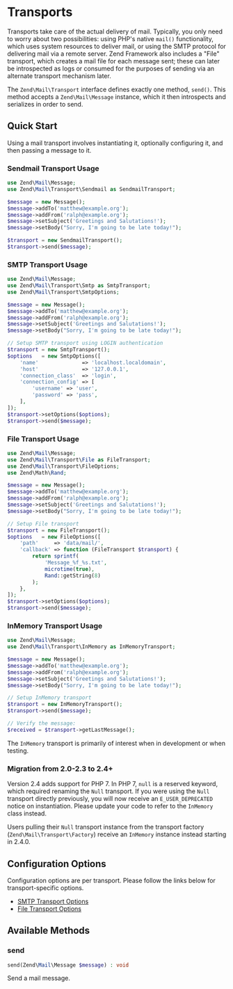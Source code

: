 # Transports

Transports take care of the actual delivery of mail. Typically, you only need to
worry about two possibilities: using PHP's native `mail()` functionality, which
uses system resources to deliver mail, or using the SMTP protocol for delivering
mail via a remote server. Zend Framework also includes a "File" transport, which
creates a mail file for each message sent; these can later be introspected as
logs or consumed for the purposes of sending via an alternate transport
mechanism later.

The `Zend\Mail\Transport` interface defines exactly one method, `send()`. This
method accepts a `Zend\Mail\Message` instance, which it then introspects and
serializes in order to send.

## Quick Start

Using a mail transport involves instantiating it, optionally configuring it, and
then passing a message to it.

### Sendmail Transport Usage

```php
use Zend\Mail\Message;
use Zend\Mail\Transport\Sendmail as SendmailTransport;

$message = new Message();
$message->addTo('matthew@example.org');
$message->addFrom('ralph@example.org');
$message->setSubject('Greetings and Salutations!');
$message->setBody("Sorry, I'm going to be late today!");

$transport = new SendmailTransport();
$transport->send($message);
```

### SMTP Transport Usage

```php
use Zend\Mail\Message;
use Zend\Mail\Transport\Smtp as SmtpTransport;
use Zend\Mail\Transport\SmtpOptions;

$message = new Message();
$message->addTo('matthew@example.org');
$message->addFrom('ralph@example.org');
$message->setSubject('Greetings and Salutations!');
$message->setBody("Sorry, I'm going to be late today!");

// Setup SMTP transport using LOGIN authentication
$transport = new SmtpTransport();
$options   = new SmtpOptions([
    'name'              => 'localhost.localdomain',
    'host'              => '127.0.0.1',
    'connection_class'  => 'login',
    'connection_config' => [
        'username' => 'user',
        'password' => 'pass',
    ],
]);
$transport->setOptions($options);
$transport->send($message);
```

### File Transport Usage

```php
use Zend\Mail\Message;
use Zend\Mail\Transport\File as FileTransport;
use Zend\Mail\Transport\FileOptions;
use Zend\Math\Rand;

$message = new Message();
$message->addTo('matthew@example.org');
$message->addFrom('ralph@example.org');
$message->setSubject('Greetings and Salutations!');
$message->setBody("Sorry, I'm going to be late today!");

// Setup File transport
$transport = new FileTransport();
$options   = new FileOptions([
    'path'     => 'data/mail/',
    'callback' => function (FileTransport $transport) {
        return sprintf(
            'Message_%f_%s.txt',
            microtime(true),
            Rand::getString(8)
        );
    },
]);
$transport->setOptions($options);
$transport->send($message);
```

### InMemory Transport Usage

```php
use Zend\Mail\Message;
use Zend\Mail\Transport\InMemory as InMemoryTransport;

$message = new Message();
$message->addTo('matthew@example.org');
$message->addFrom('ralph@example.org');
$message->setSubject('Greetings and Salutations!');
$message->setBody("Sorry, I'm going to be late today!");

// Setup InMemory transport
$transport = new InMemoryTransport();
$transport->send($message);

// Verify the message:
$received = $transport->getLastMessage();
```

The `InMemory` transport is primarily of interest when in development or when
testing.

### Migration from 2.0-2.3 to 2.4+

Version 2.4 adds support for PHP 7. In PHP 7, `null` is a reserved keyword,
which required renaming the `Null` transport. If you were using the `Null`
transport directly previously, you will now receive an `E_USER_DEPRECATED`
notice on instantiation. Please update your code to refer to the `InMemory`
class instead.

Users pulling their `Null` transport instance from the transport factory
(`Zend\Mail\Transport\Factory`) receive an `InMemory` instance instead starting
in 2.4.0.

## Configuration Options

Configuration options are per transport. Please follow the links below for
transport-specific options.

- [SMTP Transport Options](smtp-options.md)
- [File Transport Options](file-options.md)

## Available Methods

### send

```php
send(Zend\Mail\Message $message) : void
```

Send a mail message.
